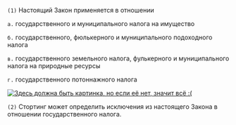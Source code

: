 `(1)` Настоящий Закон применяется в отношении

`а.` государственного и муниципального налога на имущество

`б.` государственного, фюлькерного и муниципального подоходного налога

`в.` государственного земельного налога, фулькерного и муниципального налога на природные ресурсы

`г.` государственного потоннажного налога

[![Здесь должна быть картинка, но если её нет, значит всё :(](https://moskva.name/wp-content/uploads/2019/10/21718/podpisyvajsya-i-sledi-za-novostyami-bizclub-390x220.jpg)](https://moskva.name/wp-content/uploads/2019/10/21718/podpisyvajsya-i-sledi-za-novostyami-bizclub-390x220.jpg)

`(2)` Стортинг может определить исключения из настоящего Закона в отношении государственного налога.
